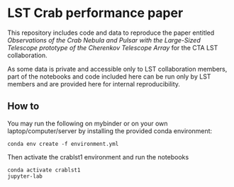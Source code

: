 # LST Crab performance paper

This repository includes code and data to reproduce the paper entitled _Observations of the Crab Nebula and Pulsar with the Large-Sized Telescope prototype of the Cherenkov Telescope Array_ for the CTA LST collaboration.


As some data is private and accessible only to LST collaboration members, part of the notebooks and code included here can be run only by LST members and are provided here for internal reproducibility.


## How to

You may run the following on mybinder or on your own laptop/computer/server by installing the provided conda environment:

```
conda env create -f environment.yml
```

Then activate the crablst1 environment and run the notebooks

```
conda activate crablst1
jupyter-lab
```
